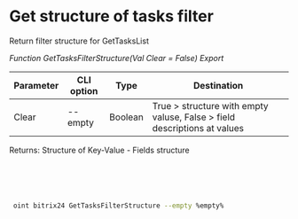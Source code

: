 ﻿---
sidebar_position: 21
---

# Get structure of tasks filter
 Return filter structure for GetTasksList


*Function GetTasksFilterStructure(Val Clear = False) Export*

 | Parameter | CLI option | Type | Destination |
 |-|-|-|-|
 | Clear | --empty | Boolean | True > structure with empty valuse, False > field descriptions at values |

 
 Returns: Structure of Key-Value - Fields structure 

```bsl title="Code example"
	

	
```

```sh title="CLI command example"
 
 oint bitrix24 GetTasksFilterStructure --empty %empty%

```


```json title="Result"



```
